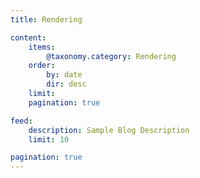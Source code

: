 ```yaml
---
title: Rendering

content:
    items:
        @taxonomy.category: Rendering
    order:
        by: date
        dir: desc
    limit: 
    pagination: true

feed:
    description: Sample Blog Description
    limit: 10

pagination: true
---
```

